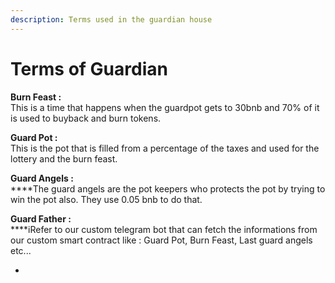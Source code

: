 ```yaml
---
description: Terms used in the guardian house
---
```


# Terms of Guardian

**Burn Feast :** \
This is a time that happens when the guardpot gets to 30bnb and 70% of it is used to buyback and burn tokens.

**Guard Pot :**\
This is the pot that is filled from a percentage of the taxes and used for the lottery and the burn feast.

**Guard Angels :** \
****The guard angels are the pot keepers who protects the pot by trying to win the pot also. They use 0.05 bnb to do that.

**Guard Father :**\
****iRefer to our custom telegram bot that can fetch the informations from our custom smart contract like : Guard Pot, Burn Feast, Last guard angels etc...



*
